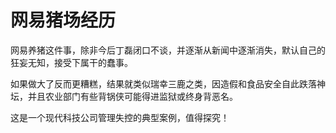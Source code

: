 # 网易猪场经历

网易养猪这件事，除非今后丁磊闭口不谈，并逐渐从新闻中逐渐消失，默认自己的狂妄无知，接受下属干的蠢事。

如果做大了反而更糟糕，结果就类似瑞幸三鹿之类，因造假和食品安全自此跌落神坛，并且农业部门有些背锅侠可能得进监狱或终身背恶名。

这是一个现代科技公司管理失控的典型案例，值得探究！

